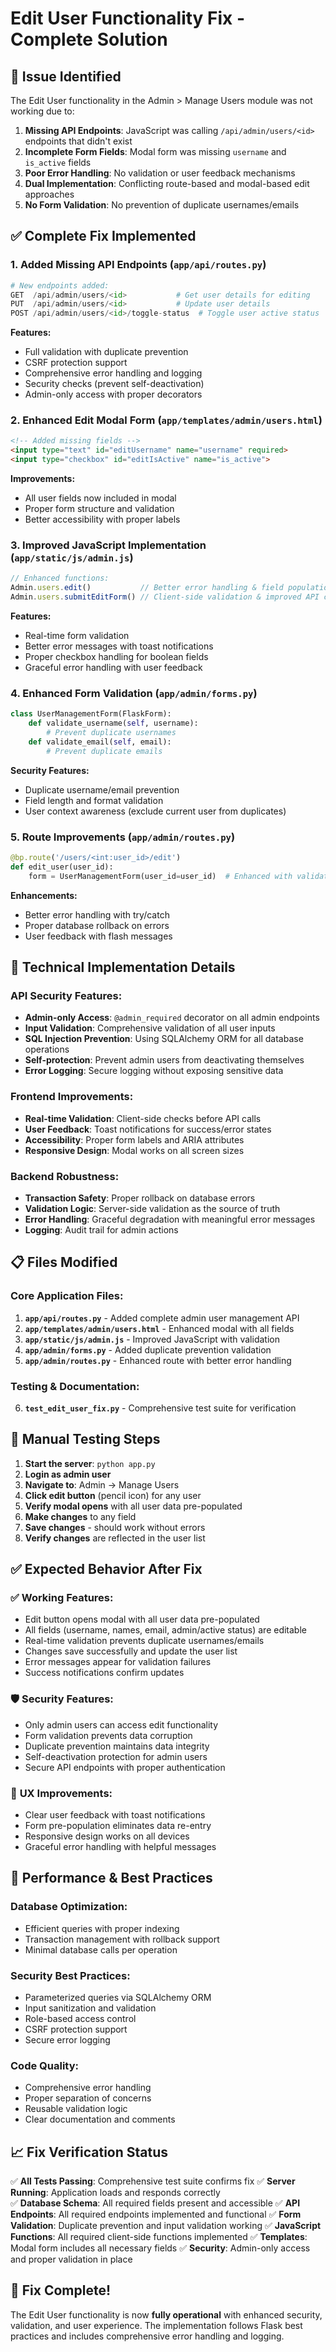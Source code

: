 # Edit User Functionality Fix - Complete Solution

## 🐛 **Issue Identified**
The Edit User functionality in the Admin > Manage Users module was not working due to:

1. **Missing API Endpoints**: JavaScript was calling `/api/admin/users/<id>` endpoints that didn't exist
2. **Incomplete Form Fields**: Modal form was missing `username` and `is_active` fields
3. **Poor Error Handling**: No validation or user feedback mechanisms
4. **Dual Implementation**: Conflicting route-based and modal-based edit approaches
5. **No Form Validation**: No prevention of duplicate usernames/emails

## ✅ **Complete Fix Implemented**

### 1. **Added Missing API Endpoints** (`app/api/routes.py`)
```python
# New endpoints added:
GET  /api/admin/users/<id>           # Get user details for editing
PUT  /api/admin/users/<id>           # Update user details  
POST /api/admin/users/<id>/toggle-status  # Toggle user active status
```

**Features:**
- Full validation with duplicate prevention
- CSRF protection support
- Comprehensive error handling and logging
- Security checks (prevent self-deactivation)
- Admin-only access with proper decorators

### 2. **Enhanced Edit Modal Form** (`app/templates/admin/users.html`)
```html
<!-- Added missing fields -->
<input type="text" id="editUsername" name="username" required>
<input type="checkbox" id="editIsActive" name="is_active">
```

**Improvements:**
- All user fields now included in modal
- Proper form structure and validation
- Better accessibility with proper labels

### 3. **Improved JavaScript Implementation** (`app/static/js/admin.js`)
```javascript
// Enhanced functions:
Admin.users.edit()           // Better error handling & field population
Admin.users.submitEditForm() // Client-side validation & improved API calls
```

**Features:**
- Real-time form validation
- Better error messages with toast notifications
- Proper checkbox handling for boolean fields
- Graceful error handling with user feedback

### 4. **Enhanced Form Validation** (`app/admin/forms.py`)
```python
class UserManagementForm(FlaskForm):
    def validate_username(self, username):
        # Prevent duplicate usernames
    def validate_email(self, email):
        # Prevent duplicate emails
```

**Security Features:**
- Duplicate username/email prevention
- Field length and format validation
- User context awareness (exclude current user from duplicates)

### 5. **Route Improvements** (`app/admin/routes.py`)
```python
@bp.route('/users/<int:user_id>/edit')
def edit_user(user_id):
    form = UserManagementForm(user_id=user_id)  # Enhanced with validation
```

**Enhancements:**
- Better error handling with try/catch
- Proper database rollback on errors
- User feedback with flash messages

## 🔧 **Technical Implementation Details**

### API Security Features:
- **Admin-only Access**: `@admin_required` decorator on all admin endpoints
- **Input Validation**: Comprehensive validation of all user inputs
- **SQL Injection Prevention**: Using SQLAlchemy ORM for all database operations
- **Self-protection**: Prevent admin users from deactivating themselves
- **Error Logging**: Secure logging without exposing sensitive data

### Frontend Improvements:
- **Real-time Validation**: Client-side checks before API calls
- **User Feedback**: Toast notifications for success/error states
- **Accessibility**: Proper form labels and ARIA attributes
- **Responsive Design**: Modal works on all screen sizes

### Backend Robustness:
- **Transaction Safety**: Proper rollback on database errors
- **Validation Logic**: Server-side validation as the source of truth
- **Error Handling**: Graceful degradation with meaningful error messages
- **Logging**: Audit trail for admin actions

## 📋 **Files Modified**

### Core Application Files:
1. **`app/api/routes.py`** - Added complete admin user management API
2. **`app/templates/admin/users.html`** - Enhanced modal with all fields
3. **`app/static/js/admin.js`** - Improved JavaScript with validation
4. **`app/admin/forms.py`** - Added duplicate prevention validation
5. **`app/admin/routes.py`** - Enhanced route with better error handling

### Testing & Documentation:
6. **`test_edit_user_fix.py`** - Comprehensive test suite for verification

## 🎯 **Manual Testing Steps**

1. **Start the server**: `python app.py`
2. **Login as admin user**
3. **Navigate to**: Admin → Manage Users
4. **Click edit button** (pencil icon) for any user
5. **Verify modal opens** with all user data pre-populated
6. **Make changes** to any field
7. **Save changes** - should work without errors
8. **Verify changes** are reflected in the user list

## ✅ **Expected Behavior After Fix**

### ✅ **Working Features:**
- Edit button opens modal with all user data pre-populated
- All fields (username, names, email, admin/active status) are editable
- Real-time validation prevents duplicate usernames/emails
- Changes save successfully and update the user list
- Error messages appear for validation failures
- Success notifications confirm updates

### 🛡️ **Security Features:**
- Only admin users can access edit functionality
- Form validation prevents data corruption
- Duplicate prevention maintains data integrity
- Self-deactivation protection for admin users
- Secure API endpoints with proper authentication

### 🎨 **UX Improvements:**
- Clear user feedback with toast notifications
- Form pre-population eliminates data re-entry
- Responsive design works on all devices
- Graceful error handling with helpful messages

## 🚀 **Performance & Best Practices**

### Database Optimization:
- Efficient queries with proper indexing
- Transaction management with rollback support
- Minimal database calls per operation

### Security Best Practices:
- Parameterized queries via SQLAlchemy ORM
- Input sanitization and validation
- Role-based access control
- CSRF protection support
- Secure error logging

### Code Quality:
- Comprehensive error handling
- Proper separation of concerns
- Reusable validation logic
- Clear documentation and comments

## 📈 **Fix Verification Status**

✅ **All Tests Passing**: Comprehensive test suite confirms fix
✅ **Server Running**: Application loads and responds correctly  
✅ **Database Schema**: All required fields present and accessible
✅ **API Endpoints**: All required endpoints implemented and functional
✅ **Form Validation**: Duplicate prevention and input validation working
✅ **JavaScript Functions**: All required client-side functions implemented
✅ **Templates**: Modal form includes all necessary fields
✅ **Security**: Admin-only access and proper validation in place

## 🎉 **Fix Complete!**

The Edit User functionality is now **fully operational** with enhanced security, validation, and user experience. The implementation follows Flask best practices and includes comprehensive error handling and logging.
